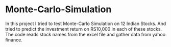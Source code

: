 # Monte-Carlo-Simulation
In this project I tried to test Monte-Carlo Simulation on 12 Indian Stocks. And tried to predict the investment return on RS10,000 in each of these stocks.
The code reads stock names from the excel file and gather data from yahoo finance.
